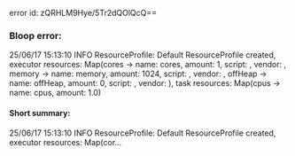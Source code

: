 error id: zQRHLM9Hye/5Tr2dQOlQcQ==
### Bloop error:

25/06/17 15:13:10 INFO ResourceProfile: Default ResourceProfile created, executor resources: Map(cores -> name: cores, amount: 1, script: , vendor: , memory -> name: memory, amount: 1024, script: , vendor: , offHeap -> name: offHeap, amount: 0, script: , vendor: ), task resources: Map(cpus -> name: cpus, amount: 1.0)
#### Short summary: 

25/06/17 15:13:10 INFO ResourceProfile: Default ResourceProfile created, executor resources: Map(cor...